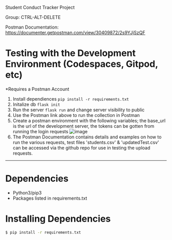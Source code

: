 Student Conduct Tracker Project

Group: CTRL-ALT-DELETE

Postman Documentation: [https://documenter.getpostman.com/view/30409872/2s9YJjSzQF ](https://documenter.getpostman.com/view/30262830/2s9YeK5Ai4)

# Testing with the Development Environment (Codespaces, Gitpod, etc)
*Requires a Postman Account
1. Install dependiences ```pip install -r requirements.txt ```
2. Initalize db ```flask init```
3. Run the server ```flask run``` and change server visibility to public
5. Use the Postman link above to run the collection in Postman
6. Create a postman environment with the following variables; the base_url is the url of the development server, the tokens can be gotten from running the login requests
 ![image](https://github.com/user-attachments/assets/ece17207-7834-4a60-bc75-9f00bb0eb05d)
7. The Postman Documentation contains details and examples on how to run the various requests, test files 'students.csv' & 'updatedTest.csv' can be accessed via the github repo for use in testing the upload requests. 


---
# Dependencies
* Python3/pip3
* Packages listed in requirements.txt

# Installing Dependencies
```bash
$ pip install -r requirements.txt
```
